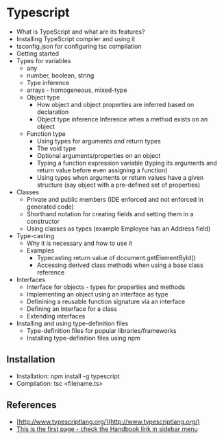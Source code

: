 # Typescript
* What is TypeScript and what are its features?
* Installing TypeScript compiler and using it
* tsconfig.json for configuring tsc compilation
* Getting started
* Types for variables
    * any
    * number, boolean, string
    * Type inference
    * arrays - homogeneous, mixed-type
    * Object type
        * How object and object properties are inferred based on declaration
        * Object type inference Inference when a method exists on an object
    * Function type
        * Using types for arguments and return types
        * The void type
        * Optional arguments/properties on an object
        * Typing a function expression variable (typing its arguments and return value before even assigning a function)
        * Using types when arguments or return values have a given structure (say object with a pre-defined set of properties)
* Classes
    * Private and public members (IDE enforced and not enforced in generated code)
    * Shorthand notation for creating fields and setting them in a constructor
    * Using classes as types (example Employee has an Address field)
* Type-casting
    * Why it is necessary and how to use it
    * Examples
        * Typecasting return value of document.getElementById()
        * Accessing derived class methods when using a base class reference
* Interfaces
    * Interface for objects - types for properties and methods
    * Implementing an object using an interface as type
    * Definining a reusable function signature via an interface
    * Defining an interface for a class
    * Extending interfaces
* Installing and using type-definition files
    * Type-definition files for popular libraries/frameworks
    * Installing type-definition files using npm

## Installation
* Installation: npm install -g typescript
* Compilation: tsc <filename.ts>

## References
* [http://www.typescriptlang.org/](http://www.typescriptlang.org/)
* [This is the first page - check the Handbook link in sidebar menu](https://www.typescriptlang.org/docs/handbook/basic-types.html)